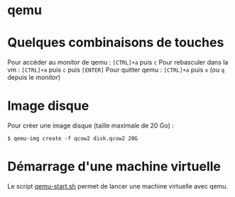 qemu
====

# Quelques combinaisons de touches
Pour accéder au *monitor* de qemu : `[CTRL]+a` puis `c`
Pour rebasculer dans la vm : `[CTRL]+a` puis `c` puis `[ENTER]`
Pour quitter qemu : `[CTRL]+a` puis `x` (ou `q` depuis le *monitor*)

# Image disque
Pour créer une image disque (taille maximale de 20 Go) :
```
$ qemu-img create -f qcow2 disk.qcow2 20G
```

# Démarrage d'une machine virtuelle
Le script [qemu-start.sh](./qemu-start.sh) permet de lancer une machine virtuelle avec qemu.
